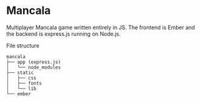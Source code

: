 Mancala
=======

Multiplayer Mancala game written entirely in JS. The frontend is Ember and the backend is express.js running on Node.js.

File structure
```
mancala
├── app (express.js)
│   └── node_modules
├── static
│   ├── css
│   ├── fonts
│   └── lib
└── ember
```
